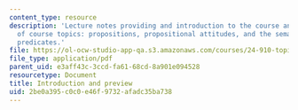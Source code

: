 ```yaml
---
content_type: resource
description: 'Lecture notes providing and introduction to the course and a preview
  of course topics: propositions, propositional attitudes, and the semantics of attitude
  predicates.'
file: https://ol-ocw-studio-app-qa.s3.amazonaws.com/courses/24-910-topics-in-linguistic-theory-propositional-attitudes-spring-2009/2be0a395c0c0e46f9732afadc35ba738_MIT24_910s09_lec01.pdf
file_type: application/pdf
parent_uid: e3aff43c-3ccd-fa61-68cd-8a901e094528
resourcetype: Document
title: Introduction and preview
uid: 2be0a395-c0c0-e46f-9732-afadc35ba738
---
```

